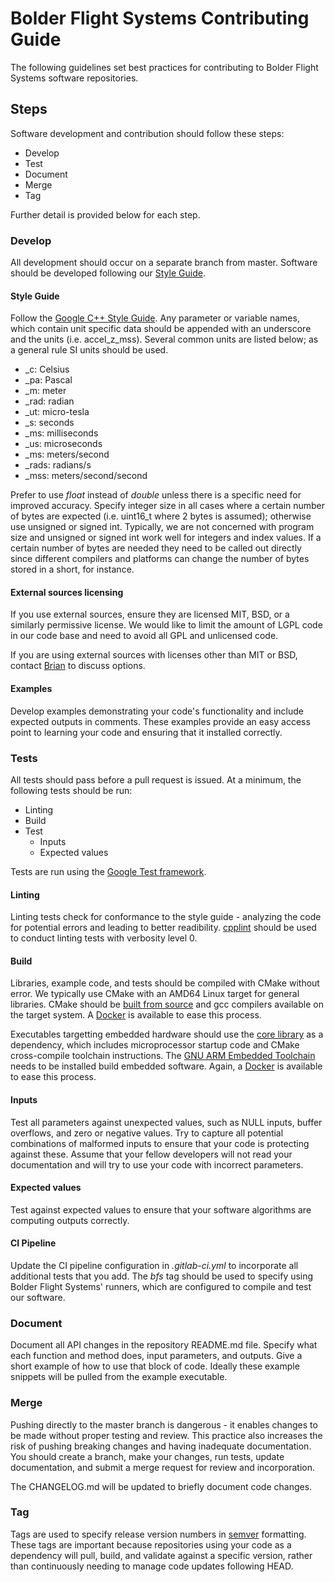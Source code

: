 # Bolder Flight Systems Contributing Guide
The following guidelines set best practices for contributing to Bolder Flight Systems software repositories.

## Steps
Software development and contribution should follow these steps:
   * Develop
   * Test 
   * Document 
   * Merge
   * Tag

Further detail is provided below for each step.

### Develop
All development should occur on a separate branch from master. Software should be developed following our [Style Guide](#style). 

#### Style Guide<a name="style"></a>
Follow the [Google C++ Style Guide](https://google.github.io/styleguide/cppguide.html). Any parameter or variable names, which contain unit specific data should be appended with an underscore and the units (i.e. accel_z_mss). Several common units are listed below; as a general rule SI units should be used.
   * _c: Celsius
   * _pa: Pascal
   * _m: meter
   * _rad: radian
   * _ut: micro-tesla
   * _s: seconds
   * _ms: milliseconds
   * _us: microseconds
   * _ms: meters/second
   * _rads: radians/s
   * _mss: meters/second/second

Prefer to use _float_ instead of _double_ unless there is a specific need for improved accuracy. Specify integer size in all cases where a certain number of bytes are expected (i.e. uint16_t where 2 bytes is assumed); otherwise use unsigned or signed int. Typically, we are not concerned with program size and unsigned or signed int work well for integers and index values. If a certain number of bytes are needed they need to be called out directly since different compilers and platforms can change the number of bytes stored in a short, for instance.

#### External sources licensing
If you use external sources, ensure they are licensed MIT, BSD, or a similarly permissive license. We would like to limit the amount of LGPL code in our code base and need to avoid all GPL and unlicensed code.

If you are using external sources with licenses other than MIT or BSD, contact [Brian](mailto:brian.taylor@bolderflight.com) to discuss options.

#### Examples
Develop examples demonstrating your code's functionality and include expected outputs in comments. These examples provide an easy access point to learning your code and ensuring that it installed correctly.

### Tests
All tests should pass before a pull request is issued. At a minimum, the following tests should be run:
   * Linting
   * Build
   * Test
      * Inputs
      * Expected values

Tests are run using the [Google Test framework](https://github.com/google/googletest).
#### Linting
Linting tests check for conformance to the style guide - analyzing the code for potential errors and leading to better readibility. [cpplint](https://raw.githubusercontent.com/google/styleguide/gh-pages/cpplint/cpplint.py) should be used to conduct linting tests with verbosity level 0.

#### Build
Libraries, example code, and tests should be compiled with CMake without error. We typically use CMake with an AMD64 Linux target for general libraries. CMake should be [built from source](https://github.com/Kitware/CMake) and gcc compilers available on the target system. A [Docker](https://hub.docker.com/r/flybrianfly/gcc-cmake) is available to ease this process.

Executables targetting embedded hardware should use the [core library](https://gitlab.com/bolderflight/software/core) as a dependency, which includes microprocessor startup code and CMake cross-compile toolchain instructions. The [GNU ARM Embedded Toolchain](https://developer.arm.com/tools-and-software/open-source-software/developer-tools/gnu-toolchain/gnu-rm/downloads) needs to be installed build embedded software. Again, a [Docker](https://hub.docker.com/r/flybrianfly/gcc-cmake) is available to ease this process.

#### Inputs
Test all parameters against unexpected values, such as NULL inputs, buffer overflows, and zero or negative values. Try to capture all potential combinations of malformed inputs to ensure that your code is protecting against these. Assume that your fellow developers will not read your documentation and will try to use your code with incorrect parameters.

#### Expected values
Test against expected values to ensure that your software algorithms are computing outputs correctly.

#### CI Pipeline
Update the CI pipeline configuration in _.gitlab-ci.yml_ to incorporate all additional tests that you add. The _bfs_ tag should be used to specify using Bolder Flight Systems' runners, which are configured to compile and test our software.

### Document
Document all API changes in the repository README.md file. Specify what each function and method does, input parameters, and outputs. Give a short example of how to use that block of code. Ideally these example snippets will be pulled from the example executable.

### Merge
Pushing directly to the master branch is dangerous - it enables changes to be made without proper testing and review. This practice also increases the risk of pushing breaking changes and having inadequate documentation. You should create a branch, make your changes, run tests, update documentation, and submit a merge request for review and incorporation.

The CHANGELOG.md will be updated to briefly document code changes.

### Tag
Tags are used to specify release version numbers in [semver](https://semver.org/) formatting. These tags are important because repositories using your code as a dependency will pull, build, and validate against a specific version, rather than continuously needing to manage code updates following HEAD.
